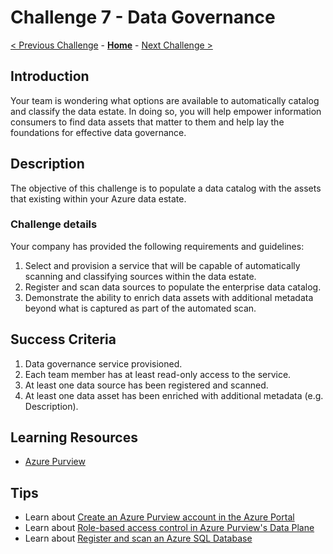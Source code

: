 # Challenge 7 - Data Governance

[< Previous Challenge](./Challenge06.md) - **[Home](../../README.md)** - [Next Challenge >](./Challenge08.md)

## Introduction 

Your team is wondering what options are available to automatically catalog and classify the data estate. In doing so, you will help empower information consumers to find data assets that matter to them and help lay the foundations for effective data governance. 

## Description

The objective of this challenge is to populate a data catalog with the assets that existing within your Azure data estate.

### Challenge details 

Your company has provided the following requirements and guidelines:

1. Select and provision a service that will be capable of automatically scanning and classifying sources within the data estate.
2. Register and scan data sources to populate the enterprise data catalog.
3. Demonstrate the ability to enrich data assets with additional metadata beyond what is captured as part of the automated scan.

## Success Criteria

1. Data governance service provisioned.
2. Each team member has at least read-only access to the service.
3. At least one data source has been registered and scanned.
4. At least one data asset has been enriched with additional metadata (e.g. Description).

## Learning Resources
* [Azure Purview](https://docs.microsoft.com/en-us/azure/purview/)

## Tips

* Learn about [Create an Azure Purview account in the Azure Portal](https://docs.microsoft.com/en-us/azure/purview/create-catalog-portal)
* Learn about [Role-based access control in Azure Purview's Data Plane](https://docs.microsoft.com/en-us/azure/purview/create-catalog-portal)
* Learn about [Register and scan an Azure SQL Database](https://docs.microsoft.com/en-us/azure/purview/register-scan-azure-sql-database)
